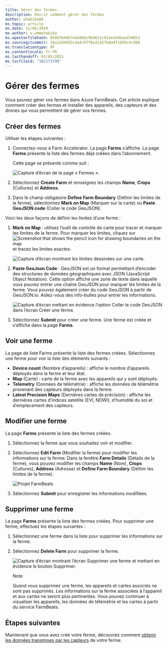 ```yaml
---
title: Gérer des fermes
description: Décrit comment gérer des fermes
author: uhabiba04
ms.topic: article
ms.date: 11/04/2019
ms.author: v-ummehabiba
ms.openlocfilehash: 050b3b4d67eda9b6c9b4621c014e3e6baad34053
ms.sourcegitcommit: 24a12d4692c4a4c97f6e31a5fbda971695c4cd68
ms.translationtype: HT
ms.contentlocale: fr-FR
ms.lasthandoff: 03/05/2021
ms.locfileid: "102173798"
---
```

# <a name="manage-farms"></a>Gérer des fermes

Vous pouvez gérer vos fermes dans Azure FarmBeats. Cet article explique comment créer des fermes et installer des appareils, des capteurs et des drones qui vous permettent de gérer vos fermes.

## <a name="create-farms"></a>Créer des fermes

Utiliser les étapes suivantes :

1. Connectez-vous à Farm Accelerator. La page **Farms** s’affiche.
    La page **Farms** présente la liste des fermes déjà créées dans l’abonnement.

    Cette page se présente comme suit :

    ![Capture d’écran de la page « Fermes ».](./media/create-farms-in-azure-farmbeats/create-farm-main-page-1.png)


2. Sélectionnez **Create Farm** et renseignez les champs **Name**, **Crops** (Cultures) et **Address**.
3. Dans le champ obligatoire **Define Farm Boundary** (Définir les limites de la ferme), sélectionnez **Mark on Map** (Marquer sur la carte) ou **Paste GeoJSON code** (Coller le code GeoJSON).

Voici les deux façons de définir les limites d’une ferme :

1. **Mark on Map** : utilisez l’outil de contrôle de carte pour tracer et marquer les limites de la ferme. Pour marquer les limites, cliquez sur ![Screenshot that shows the pencil icon for drawing boundaries on the map](./media/create-farms-in-azure-farmbeats/pencil-icon-1.png) et tracez les limites exactes.

    ![Capture d’écran montrant les limites dessinées sur une carte.](./media/create-farms-in-azure-farmbeats/create-farm-mark-on-map-1.png)

2. **Paste GeoJson Code** : GeoJSON est un format permettant d’encoder des structures de données géographiques avec JSON (JavaScript Object Notation). Cette option affiche une zone de texte dans laquelle vous pouvez entrer une chaîne GeoJSON pour marquer les limites de la ferme. Vous pouvez également créer du code GeoJSON à partir de GeoJSON.io.
Aidez-vous des info-bulles pour entrer les informations.

    ![Capture d’écran mettant en évidence l’option Coller le code GeoJSON dans l’écran Créer une ferme.](./media/create-farms-in-azure-farmbeats/create-new-farm-1.png)

3.  Sélectionnez **Submit** pour créer une ferme. Une ferme est créée et s’affiche dans la page **Farms**.

## <a name="view-farm"></a>Voir une ferme

La page de liste Farms présente la liste des fermes créées. Sélectionnez une ferme pour voir la liste des éléments suivants :

 - **Device count** (Nombre d’appareils) : affiche le nombre d’appareils déployés dans la ferme et leur état.
 - **Map** (Carte) : carte de la ferme avec les appareils qui y sont déployés.
 - **Telemetry** (Données de télémétrie) : affiche les données de télémétrie provenant des capteurs déployés dans la ferme.
 - **Latest Precision Maps** (Dernières cartes de précision) : affiche les dernières cartes d’indices satellite (EVI, NDWI), d’humidité du sol et d’emplacement des capteurs.

## <a name="edit-farm"></a>Modifier une ferme

La page **Farms** présente la liste des fermes créées.

1.  Sélectionnez la ferme que vous souhaitez voir et modifier.
2.  Sélectionnez **Edit Farm** (Modifier la ferme) pour modifier les informations sur la ferme. Dans la fenêtre **Farm Details** (Détails de la ferme), vous pouvez modifier les champs **Name** (Nom), **Crops** (Cultures), **Address** (Adresse) et **Define Farm Boundary** (Définir les limites de la ferme).

    ![Projet FarmBeats](./media/create-farms-in-azure-farmbeats/edit-farm-1.png)

3. Sélectionnez **Submit** pour enregistrer les informations modifiées.

## <a name="delete-farm"></a>Supprimer une ferme

La page **Farms** présente la liste des fermes créées. Pour supprimer une ferme, effectuez les étapes suivantes :

1.  Sélectionnez une ferme dans la liste pour supprimer les informations sur la ferme.
2.  Sélectionnez **Delete Farm** pour supprimer la ferme.

    ![Capture d’écran montrant l’écran Supprimer une ferme et mettant en évidence le bouton Supprimer.](./media/create-farms-in-azure-farmbeats/delete-farm-1.png)

    > [!NOTE]
    > Quand vous supprimez une ferme, les appareils et cartes associés ne sont pas supprimés. Les informations sur la ferme associées à l’appareil et aux cartes ne seront plus pertinentes. Vous pouvez continuer à visualiser les appareils, les données de télémétrie et les cartes à partir du service FarmBeats.


## <a name="next-steps"></a>Étapes suivantes

Maintenant que vous avez créé votre ferme, découvrez comment [obtenir les données transmises par les capteurs](get-sensor-data-from-sensor-partner.md) de votre ferme.
